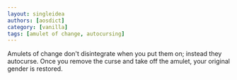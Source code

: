 ```yaml
---
layout: singleidea
authors: [aosdict]
category: [vanilla]
tags: [amulet of change, autocursing]
---
```

Amulets of change don't disintegrate when you put them on; instead they autocurse. Once you remove the curse and take off the amulet, your original gender is restored.
